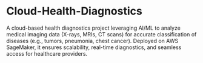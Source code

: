 # Cloud-Health-Diagnostics
A cloud-based health diagnostics project leveraging AI/ML to analyze medical imaging data (X-rays, MRIs, CT scans) for accurate classification of diseases (e.g., tumors, pneumonia, chest cancer). Deployed on AWS SageMaker, it ensures scalability, real-time diagnostics, and seamless access for healthcare providers.
